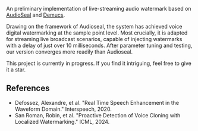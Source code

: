 An preliminary implementation of live-streaming audio watermark based on [AudioSeal](https://github.com/facebookresearch/audioseal) and [Demucs](https://github.com/facebookresearch/denoiser). 

Drawing on the framework of Audioseal, the system has achieved voice digital watermarking at the sample point level. Most crucially, it is adapted for streaming live broadcast scenarios, capable of injecting watermarks with a delay of just over 10 milliseconds. After parameter tuning and testing, our version converges more readily than Audioseal.

This project is currently in progress. If you find it intriguing, feel free to give it a star.

## References

- Defossez, Alexandre, et al. "Real Time Speech Enhancement in the Waveform Domain." Interspeech, 2020.
- San Roman, Robin, et al. "Proactive Detection of Voice Cloning with Localized Watermarking." ICML, 2024.